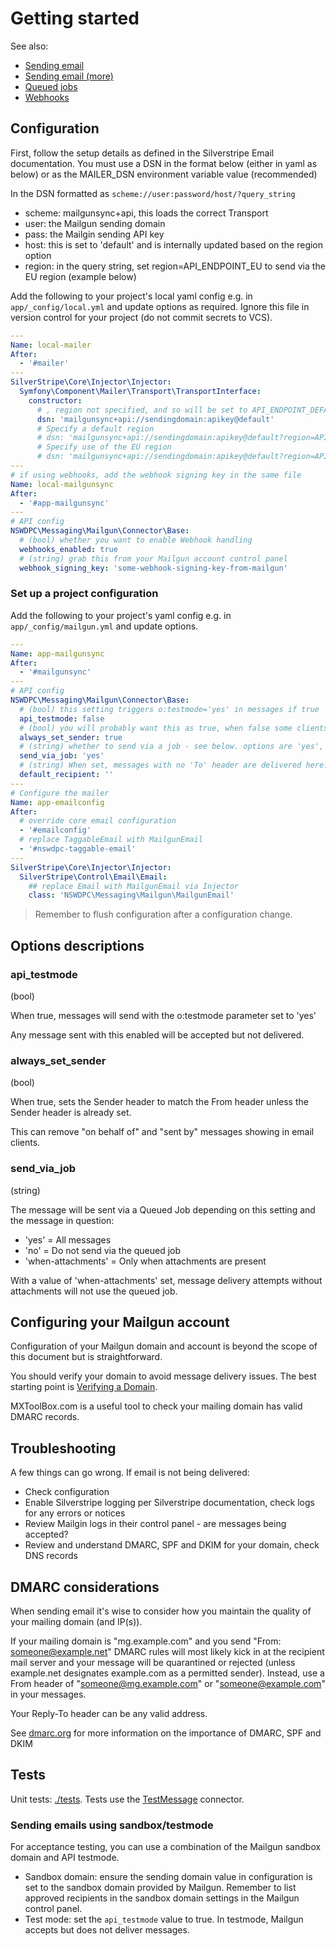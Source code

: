 # Getting started

See also:
+ [Sending email](./002-sending-email.md)
+ [Sending email (more)](./002.1-more-sending-email.md)
+ [Queued jobs](./003-sending-email.md)
+ [Webhooks](./100-webhooks.md)

## Configuration

First, follow the setup details as defined in the Silverstripe Email documentation.
You must use a DSN in the format below (either in yaml as below) or as the MAILER_DSN environment variable value (recommended)

In the DSN formatted as `scheme://user:password/host/?query_string`

+ scheme: mailgunsync+api, this loads the correct Transport
+ user: the Mailgun sending domain
+ pass: the Mailgin sending API key
+ host: this is set to 'default' and is internally updated based on the region option
+ region: in the query string, set region=API_ENDPOINT_EU to send via the EU region (example below)


Add the following to your project's local yaml config e.g. in `app/_config/local.yml` and update options as required. Ignore this file in version control for your project (do not commit secrets to VCS).

```yaml
---
Name: local-mailer
After:
  - '#mailer'
---
SilverStripe\Core\Injector\Injector:
  Symfony\Component\Mailer\Transport\TransportInterface:
    constructor:
      # , region not specified, and so will be set to API_ENDPOINT_DEFAULT internally
      dsn: 'mailgunsync+api://sendingdomain:apikey@default'
      # Specify a default region
      # dsn: 'mailgunsync+api://sendingdomain:apikey@default?region=API_ENDPOINT_DEFAULT'
      # Specify use of the EU region
      # dsn: 'mailgunsync+api://sendingdomain:apikey@default?region=API_ENDPOINT_EU'
---
# if using webhooks, add the webhook signing key in the same file
Name: local-mailgunsync
After:
  - '#app-mailgunsync'
---
# API config
NSWDPC\Messaging\Mailgun\Connector\Base:
  # (bool) whether you want to enable Webhook handling
  webhooks_enabled: true
  # (string) grab this from your Mailgun account control panel
  webhook_signing_key: 'some-webhook-signing-key-from-mailgun'
```

### Set up a project configuration

Add the following to your project's yaml config e.g. in `app/_config/mailgun.yml` and update options.

```yaml
---
Name: app-mailgunsync
After:
  - '#mailgunsync'
---
# API config
NSWDPC\Messaging\Mailgun\Connector\Base:
  # (bool) this setting triggers o:testmode='yes' in messages if true
  api_testmode: false
  # (bool) you will probably want this as true, when false some clients will show 'Sent on behalf of' text
  always_set_sender: true
  # (string) whether to send via a job - see below. options are 'yes', 'no', and 'when-attachments'
  send_via_job: 'yes'
  # (string) When set, messages with no 'To' header are delivered here.
  default_recipient: ''
---
# Configure the mailer
Name: app-emailconfig
After:
  # override core email configuration
  - '#emailconfig'
  # replace TaggableEmail with MailgunEmail
  - '#nswdpc-taggable-email'
---
SilverStripe\Core\Injector\Injector:
  SilverStripe\Control\Email\Email:
    ## replace Email with MailgunEmail via Injector
    class: 'NSWDPC\Messaging\Mailgun\MailgunEmail'
```

> Remember to flush configuration after a configuration change.

## Options descriptions

### api_testmode

(bool)

When true, messages will send with the o:testmode parameter set to 'yes'

Any message sent with this enabled will be accepted but not delivered.

### always_set_sender

(bool)

When true, sets the Sender header to match the From header unless the Sender header is already set.

This can remove "on behalf of" and "sent by" messages showing in email clients.

### send_via_job

(string)

The message will be sent via a Queued Job depending on this setting and the message in question:

+ 'yes' = All messages
+ 'no' = Do not send via the queued job
+ 'when-attachments' = Only when attachments are present

With a value of 'when-attachments' set, message delivery attempts without attachments will not use the queued job.

## Configuring your Mailgun account

Configuration of your Mailgun domain and account is beyond the scope of this document but is straightforward.

You should verify your domain to avoid message delivery issues. The best starting point is [Verifying a Domain](https://documentation.mailgun.com/en/latest/user_manual.html#verifying-your-domain).

MXToolBox.com is a useful tool to check your mailing domain has valid DMARC records.

## Troubleshooting

A few things can go wrong. If email is not being delivered:

+ Check configuration
+ Enable Silverstripe logging per Silverstripe documentation, check logs for any errors or notices
+ Review Mailgin logs in their control panel - are messages being accepted?
+ Review and understand DMARC, SPF and DKIM for your domain, check DNS records

## DMARC considerations

When sending email it's wise to consider how you maintain the quality of your mailing domain (and IP(s)).

If your mailing domain is "mg.example.com" and you send "From: someone@example.net" DMARC rules will most likely kick in at the recipient mail server and your message will be quarantined or rejected (unless example.net designates example.com as a permitted sender).  Instead, use a From header of "someone@mg.example.com" or "someone@example.com" in your messages.

Your Reply-To header can be any valid address.

See [dmarc.org](https://dmarc.org) for more information on the importance of DMARC, SPF and DKIM


## Tests

Unit tests: [./tests](./tests). Tests use the [TestMessage](./tests/TestMessage.php) connector.

### Sending emails using sandbox/testmode

For acceptance testing, you can use a combination of the Mailgun sandbox domain and API testmode.

+ Sandbox domain: ensure the sending domain value in configuration is set to the sandbox domain provided by Mailgun. Remember to list approved recipients in the sandbox domain settings in the Mailgun control panel.
+ Test mode: set the `api_testmode` value to true. In testmode, Mailgun accepts but does not deliver messages.
